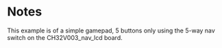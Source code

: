 # Notes

This example is of a simple gamepad, 5 buttons only using the 5-way
nav switch on the CH32V003_nav_lcd board.
